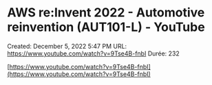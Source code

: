 # AWS re:Invent 2022 - Automotive reinvention (AUT101-L) - YouTube

Created: December 5, 2022 5:47 PM
URL: https://www.youtube.com/watch?v=9Tse4B-fnbI
Durée: 232

[https://www.youtube.com/watch?v=9Tse4B-fnbI](https://www.youtube.com/watch?v=9Tse4B-fnbI)